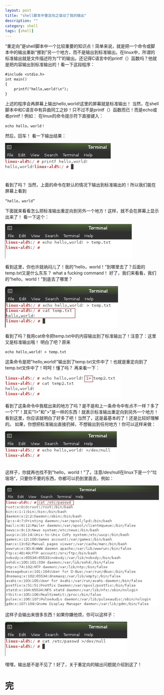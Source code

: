 ```yaml
---
layout: post
title: "shell脚本中重定向之谁动了我的输出"
description: ""
category: shell
tags: [shell]
---
```


“重定向”是shell脚本中一个比较重要的知识点！简单来说，就是把一个命令或脚本中的输出重新“挪到”另一个地方，而不是输出到标准输出。在linux中，所谓的标准输出就是文件描述符为“1”的输出。还记得C语言中的printf（）函数吗？他就是把内容输出到标准输出的！看一下这段程序：  

	#include <stdio.h>
	int main()
	{
		printf("hello,world!\n");
	}  

上述的程序会再屏幕上输出hello,world!这里的屏幕就是标准输出！
当然，在shell脚本中和C语言中有异曲同工之妙！只不过不是printf（）函数而已！而是echo或者printf！例如：
在linux的命令提示符下直接键入： 
 

	echo hello，world！  


然后，回车！
看一下输出结果：  

![shell0](/images/shell-rederection0.jpg)   

看到了吗？
当然，上面的命令在默认的情况下输出到标准输出的！所以我们能在屏幕上看到  


	“hello，world”


下面就来看看怎么把标准输出重定向到另外一个地方！这样，就不会在屏幕上显示出来了！
看一下这个：  

![shell1](/images/shell-rederection1.jpg)   

看到这里，你也许就纳闷儿了！我的“hello，world！”到哪里去了？后面的temp.txt又是什么东东？
what a fucking command！
好了，我们来看看，我们的“hello，world！”到底去了哪里？  

![shell2](/images/shell-rederection2.jpg)  

看到了吗？我用cat命令把temp.txt中的内容输出到了标准输出了！注意了：这里又是标准输出哦！
明白了吧？原来  

	echo hello,world! > temp.txt  
 
这条命令是把"hello,world!"输出到了temp.txt文件中了！也就是重定向到了temp.txt文件中了！呵呵！懂了吗？
再来看一下：  

![shell3](/images/shell-rederection3.jpg)  

看到了这条命令中我框出来的地方了吗？是不是和上一条命令中有点不一样？多了一个“1”！其实"1>"和">"是一样的东西！就表示标准输出重定向到另外一个地方！
看到这里，你应该就明白了好多了吧！当然了，这是最基本的了！还是比较好理解的。
如果，你想把标准输出直接扔掉，不想输出到任何地方！你可以这样来做：  

![shell4](/images/shell-rederection4.jpg)  

这样子，你就再也找不到“hello，world！”了。注意/dev/null在linux下是一个“垃圾场”，只要你不要的东西，你都可以扔到里面去，例如：  

![shell5](/images/shell-rederection5.jpg)  

这样子会输出来很多东西！如果你嫌他烦，你可以这样子：  

![shell6](/images/shell-rederection6.jpg)  

嘿嘿，输出是不是不见了！好了，关于重定向的输出问题就介绍到这了！ 

# 完